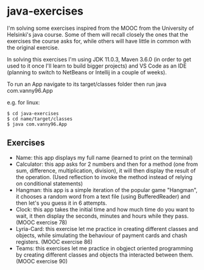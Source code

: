 # java-exercises

I'm solving some exercises inspired from the MOOC from the University of Helsinki's java course. Some of them will recall closely the ones that the exercises the course asks for, while others will have little in common with the original exercise.

In solving this exercises I'm using JDK 11.0.3, Maven 3.6.0 (in order to get used to it once I'll learn to build bigger projects) and VS Code as an IDE (planning to switch to NetBeans or Intellij in a couple of weeks).

To run an App navigate to its target/classes folder then run java com.vanny96.App

e.g. for linux:

    $ cd java-exercises
    $ cd name/target/classes
    $ java com.vanny96.App



## Exercises

* Name: this app displays my full name (learned to print on the terminal)
* Calculator: this app asks for 2 numbers and then for a method (one from sum, difference, multiplication, division), it will then display the result of the operation. (Used reflection to invoke the method instead of relying on conditional statements)
* Hangman: this app is a simple iteration of the popular game "Hangman", it chooses a random word from a text file (using BufferedReader) and then let's you guess it in 6 attempts.
* Clock: this app takes the initial time and how much time do you want to wait, it then display the seconds, minutes and hours while they pass. (MOOC exercise 78)
* Lyria-Card: this exercise let me practice in creating different classes and objects, while simulating the behaviour of payment cards and chash registers. (MOOC exercise 86)
* Teams: this exercises let me practice in obgject oriented programming by creating different classes and objects tha interacted between them. (MOOC exercise 90)
